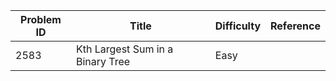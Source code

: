| Problem ID | Title | Difficulty | Reference
| --- | --- | --- | ---
| 2583 | Kth Largest Sum in a Binary Tree | Easy | 
